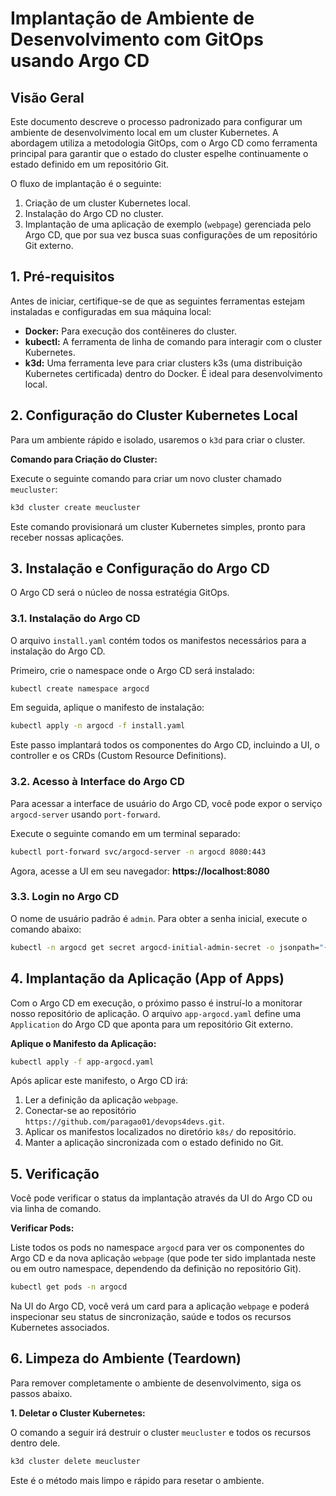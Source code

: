 # Implantação de Ambiente de Desenvolvimento com GitOps usando Argo CD

## Visão Geral

Este documento descreve o processo padronizado para configurar um ambiente de desenvolvimento local em um cluster Kubernetes. A abordagem utiliza a metodologia GitOps, com o Argo CD como ferramenta principal para garantir que o estado do cluster espelhe continuamente o estado definido em um repositório Git.

O fluxo de implantação é o seguinte:
1.  Criação de um cluster Kubernetes local.
2.  Instalação do Argo CD no cluster.
3.  Implantação de uma aplicação de exemplo (`webpage`) gerenciada pelo Argo CD, que por sua vez busca suas configurações de um repositório Git externo.

## 1. Pré-requisitos

Antes de iniciar, certifique-se de que as seguintes ferramentas estejam instaladas e configuradas em sua máquina local:

*   **Docker:** Para execução dos contêineres do cluster.
*   **kubectl:** A ferramenta de linha de comando para interagir com o cluster Kubernetes.
*   **k3d:** Uma ferramenta leve para criar clusters k3s (uma distribuição Kubernetes certificada) dentro do Docker. É ideal para desenvolvimento local.

## 2. Configuração do Cluster Kubernetes Local

Para um ambiente rápido e isolado, usaremos o `k3d` para criar o cluster.

**Comando para Criação do Cluster:**

Execute o seguinte comando para criar um novo cluster chamado `meucluster`:

```bash
k3d cluster create meucluster
```

Este comando provisionará um cluster Kubernetes simples, pronto para receber nossas aplicações.

## 3. Instalação e Configuração do Argo CD

O Argo CD será o núcleo de nossa estratégia GitOps.

### 3.1. Instalação do Argo CD

O arquivo `install.yaml` contém todos os manifestos necessários para a instalação do Argo CD.

Primeiro, crie o namespace onde o Argo CD será instalado:

```bash
kubectl create namespace argocd
```

Em seguida, aplique o manifesto de instalação:

```bash
kubectl apply -n argocd -f install.yaml
```

Este passo implantará todos os componentes do Argo CD, incluindo a UI, o controller e os CRDs (Custom Resource Definitions).

### 3.2. Acesso à Interface do Argo CD

Para acessar a interface de usuário do Argo CD, você pode expor o serviço `argocd-server` usando `port-forward`.

Execute o seguinte comando em um terminal separado:

```bash
kubectl port-forward svc/argocd-server -n argocd 8080:443
```

Agora, acesse a UI em seu navegador: **https://localhost:8080**

### 3.3. Login no Argo CD

O nome de usuário padrão é `admin`. Para obter a senha inicial, execute o comando abaixo:

```bash
kubectl -n argocd get secret argocd-initial-admin-secret -o jsonpath="{.data.password}" | base64 -d
```

## 4. Implantação da Aplicação (App of Apps)

Com o Argo CD em execução, o próximo passo é instruí-lo a monitorar nosso repositório de aplicação. O arquivo `app-argocd.yaml` define uma `Application` do Argo CD que aponta para um repositório Git externo.

**Aplique o Manifesto da Aplicação:**

```bash
kubectl apply -f app-argocd.yaml
```

Após aplicar este manifesto, o Argo CD irá:
1.  Ler a definição da aplicação `webpage`.
2.  Conectar-se ao repositório `https://github.com/paragao01/devops4devs.git`.
3.  Aplicar os manifestos localizados no diretório `k8s/` do repositório.
4.  Manter a aplicação sincronizada com o estado definido no Git.

## 5. Verificação

Você pode verificar o status da implantação através da UI do Argo CD ou via linha de comando.

**Verificar Pods:**

Liste todos os pods no namespace `argocd` para ver os componentes do Argo CD e da nova aplicação `webpage` (que pode ter sido implantada neste ou em outro namespace, dependendo da definição no repositório Git).

```bash
kubectl get pods -n argocd
```

Na UI do Argo CD, você verá um card para a aplicação `webpage` e poderá inspecionar seu status de sincronização, saúde e todos os recursos Kubernetes associados.

## 6. Limpeza do Ambiente (Teardown)

Para remover completamente o ambiente de desenvolvimento, siga os passos abaixo.

**1. Deletar o Cluster Kubernetes:**

O comando a seguir irá destruir o cluster `meucluster` e todos os recursos dentro dele.

```bash
k3d cluster delete meucluster
```

Este é o método mais limpo e rápido para resetar o ambiente.
